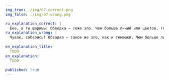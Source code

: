 ```yaml
---
img_true: ./img/07-correct.png
img_false: ./img/07-wrong.png

ru_explanation_correct: |
  Еее, а ты шаришь! Обводка — тоже зло. Чем больше линий или цветов, тем меньше видно информацию.
ru_explanation_wrong: |
  Чувак, соберись! Обводка — такое же зло, как и тенюшки. Чем больше линий или цветов, тем меньше видно информацию. 
  
en_explanation_title:
  TODO
en_explanation:
  TODO
  
published: true
---
```


